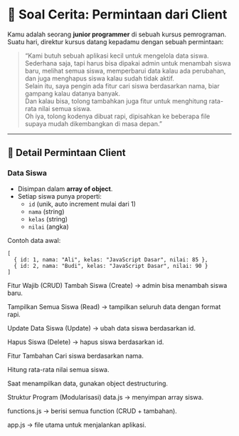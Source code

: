 # 🏢 Soal Cerita: Permintaan dari Client

Kamu adalah seorang **junior programmer** di sebuah kursus pemrograman.  
Suatu hari, direktur kursus datang kepadamu dengan sebuah permintaan:

> “Kami butuh sebuah aplikasi kecil untuk mengelola data siswa.  
> Sederhana saja, tapi harus bisa dipakai admin untuk menambah siswa baru, melihat semua siswa, memperbarui data kalau ada perubahan, dan juga menghapus siswa kalau sudah tidak aktif.  
> Selain itu, saya pengin ada fitur cari siswa berdasarkan nama, biar gampang kalau datanya banyak.  
> Dan kalau bisa, tolong tambahkan juga fitur untuk menghitung rata-rata nilai semua siswa.  
> Oh iya, tolong kodenya dibuat rapi, dipisahkan ke beberapa file supaya mudah dikembangkan di masa depan.”  

---

## 📌 Detail Permintaan Client

### Data Siswa
- Disimpan dalam **array of object**.  
- Setiap siswa punya properti:
  - `id` (unik, auto increment mulai dari 1)  
  - `nama` (string)  
  - `kelas` (string)  
  - `nilai` (angka)  

Contoh data awal:
```
[
  { id: 1, nama: "Ali", kelas: "JavaScript Dasar", nilai: 85 },
  { id: 2, nama: "Budi", kelas: "JavaScript Dasar", nilai: 90 }
]
```
Fitur Wajib (CRUD)
Tambah Siswa (Create) → admin bisa menambah siswa baru.

Tampilkan Semua Siswa (Read) → tampilkan seluruh data dengan format rapi.

Update Data Siswa (Update) → ubah data siswa berdasarkan id.

Hapus Siswa (Delete) → hapus siswa berdasarkan id.

Fitur Tambahan
Cari siswa berdasarkan nama.

Hitung rata-rata nilai semua siswa.

Saat menampilkan data, gunakan object destructuring.

Struktur Program (Modularisasi)
data.js → menyimpan array siswa.

functions.js → berisi semua function (CRUD + tambahan).

app.js → file utama untuk menjalankan aplikasi.

